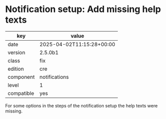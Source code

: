 [//]: # (werk v2)
# Notification setup: Add missing help texts

key        | value
---------- | ---
date       | 2025-04-02T11:15:28+00:00
version    | 2.5.0b1
class      | fix
edition    | cre
component  | notifications
level      | 1
compatible | yes

For some options in the steps of the notification setup the help texts were
missing.
